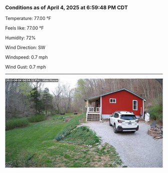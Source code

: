 ### Conditions as of April 4, 2025 at 6:59:48 PM CDT 

Temperature: 77.00 &deg;F

Feels like: 77.00 &deg;F

Humidity: 72%

Wind Direction: SW

Windspeed: 0.7 mph

Wind Gust: 0.7 mph

---

<img src="./images/latest.jpeg"/>

